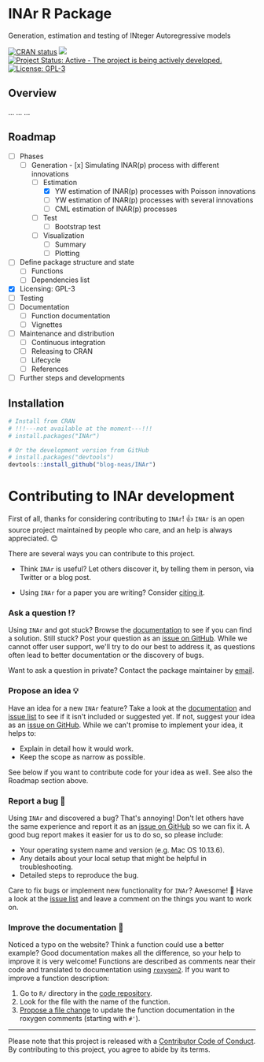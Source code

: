 # INAr R Package
Generation, estimation and testing of INteger Autoregressive models

<!-- badger source: https://github.com/GuangchuangYu/badger -->
<!-- badges: start -->

[![CRAN status](https://www.r-pkg.org/badges/version/INAr?color=orange)](https://cran.r-project.org/package=INAr)
[![](https://img.shields.io/badge/lifecycle-experimental-orange.svg)](https://lifecycle.r-lib.org/articles/stages.html#experimental)
[![Project Status: Active - The project is being actively developed.](https://www.repostatus.org/badges/latest/active.svg)](https://www.repostatus.org/#active)
[![License: GPL-3](https://img.shields.io/badge/license-GPL--3-blue.svg)](https://cran.r-project.org/web/licenses/GPL-3)

<!-- badges: end -->

## Overview

... ... ...

## Roadmap

- [ ] Phases
	- [ ] Generation
        	- [x] Simulating INAR(p) process with different innovations
        - [ ] Estimation
        	- [x] YW estimation of INAR(p) processes with Poisson innovations
        	- [ ] YW estimation of INAR(p) processes with several innovations
        	- [ ] CML estimation of INAR(p) processes
        - [ ] Test
        	- [ ] Bootstrap test
        - [ ] Visualization
        	- [ ] Summary
        	- [ ] Plotting
- [ ] Define package structure and state
	- [ ] Functions
	- [ ] Dependencies list
- [x] Licensing: GPL-3
- [ ] Testing
- [ ] Documentation
	- [ ] Function documentation
	- [ ] Vignettes
- [ ] Maintenance and distribution
	- [ ] Continuous integration
	- [ ] Releasing to CRAN
	- [ ] Lifecycle
	- [ ] References
- [ ] Further steps and developments

## Installation

``` r
# Install from CRAN 
# !!!---not available at the moment---!!!
# install.packages("INAr")

# Or the development version from GitHub
# install.packages("devtools")
devtools::install_github("blog-neas/INAr")
```

# Contributing to INAr development

<!-- This section is adapted from https://gist.github.com/peterdesmet/e90a1b0dc17af6c12daf6e8b2f044e7c -->

First of all, thanks for considering contributing to `INAr`! 👍 
`INAr` is an open source project maintained by people who care, and an help is always appreciated. 😊

 [repo]: https://github.com/blog-neas/INAr
 [issues]: https://github.com/blog-neas/INAr/issues
 [new_issue]: https://github.com/blog-neas/INAr/issues/new
 [website]: https://blog-neas.github.io/en/
 [citation]: https://blog-neas.github.io/en/INAr/authors.html
 [email]: mailto:lucio.palazzo@unina.it

There are several ways you can contribute to this project. 

 - Think `INAr` is useful? Let others discover it, by telling them in person, via Twitter or a blog post.

 - Using `INAr` for a paper you are writing? Consider [citing it][citation].

### Ask a question ⁉️

Using `INAr` and got stuck? Browse the [documentation][website] to see if you can find a solution. Still stuck? Post your question as an [issue on GitHub][new_issue]. While we cannot offer user support, we'll try to do our best to address it, as questions often lead to better documentation or the discovery of bugs.

Want to ask a question in private? Contact the package maintainer by [email][email].

### Propose an idea 💡

Have an idea for a new `INAr` feature? Take a look at the [documentation][website] and [issue list][issues] to see if it isn't included or suggested yet. If not, suggest your idea as an [issue on GitHub][new_issue]. While we can't promise to implement your idea, it helps to:

* Explain in detail how it would work.
* Keep the scope as narrow as possible.

See below if you want to contribute code for your idea as well. See also the Roadmap section above.

### Report a bug 🐛

Using `INAr` and discovered a bug? That's annoying! Don't let others have the same experience and report it as an [issue on GitHub][new_issue] so we can fix it. A good bug report makes it easier for us to do so, so please include:

* Your operating system name and version (e.g. Mac OS 10.13.6).
* Any details about your local setup that might be helpful in troubleshooting.
* Detailed steps to reproduce the bug.

Care to fix bugs or implement new functionality for `INAr`? Awesome! 👏 Have a look at the [issue list][issues] and leave a comment on the things you want to work on.

### Improve the documentation 📖

Noticed a typo on the website? Think a function could use a better example? Good documentation makes all the difference, so your help to improve it is very welcome! Functions are described as comments near their code and translated to documentation using [`roxygen2`](https://klutometis.github.io/roxygen/). If you want to improve a function description:

1. Go to `R/` directory in the [code repository][repo].
2. Look for the file with the name of the function.
3. [Propose a file change](https://help.github.com/articles/editing-files-in-another-user-s-repository/) to update the function documentation in the roxygen comments (starting with `#'`).


--------------------------------------------------------------------------------------------------------------------------------------------------

Please note that this project is released with a [Contributor Code of Conduct](https://www.contributor-covenant.org/version/2/1/code_of_conduct/).
By contributing to this project, you agree to abide by its terms.


